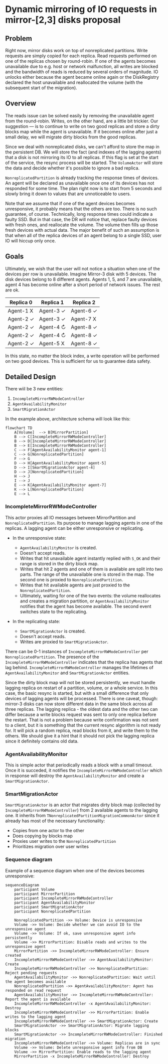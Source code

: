 # Dynamic mirroring of IO requests in mirror-[2,3] disks proposal

## Problem

Right now, mirror disks work on top of nonreplicated partitions. Write requests are simply copied for each replica. Read requests performed on one of the replicas chosen by round-robin.
If one of the agents becomes unavailable due to e.g. host or network malfunction, all writes are blocked and the bandwidth of reads is reduced by several orders of magnitude. IO unlocks either because the agent became online again or the DiskRegistry declared the host unavailable and reallocated the volume (with the subsequent start of the migration).

## Overview

The reads issue can be solved easily by removing the unavailable agent from the round-robin. Writes, on the other hand, are a little bit trickier. Our suggestion — is to continue to write on two good replicas and store a dirty blocks map while the agent is unavailable. If it becomes online after just a small delay, we will migrate dirty blocks from the good replicas.

Since we deal with nonreplicated disks, we can't afford to store the map in the persistent DB. We will store the fact (and indexes of the lagging agents) that a disk is not mirroring its IO to all replicas. If this flag is set at the start of the service, the resync process will be started. The `VolumeActor` will store the data and decide whether it's possible to ignore a bad replica.

`NonreplicatedPartition` is already tracking the response times of devices. An agent will be declared as unavailable once one of its devices has not responded for some time. The plan right now is to start from 5 seconds and slowly bring it down to values that are unnoticeable to users.

Note that we assume that if one of the agent devices becomes unresponsive, it probably means that the others are too. There is no such guarantee, of course. Technically, long response times could indicate a faulty SSD. But in that case, the DR will notice that, replace faulty devices with fresh ones, and reallocate the volume. The volume then fills up those fresh devices with actual data.
The major benefit of such an assumption is that when all of the replica devices of an agent belong to a single SSD, user IO will hiccup only once.

## Goals

Ultimately, we wish that the user will not notice a situation when one of the devices per row is unavailable.
Imagine Mirror-3 disk with 5 devices. The disk devices belong to 8 different agents. Agents 1, 5, and 7 are unavailable, agent 4 has become online after a short period of network issues. The rest are ok.

| Replica 0    | Replica 1   | Replica 2 |
| ------------ | ----------- | --------- |
| Agent-1 X    | Agent-3 ✓   | Agent-6 ✓ |
| Agent-2 ✓    | Agent-3 ✓   | Agent-7 X |
| Agent-2 ✓    | Agent-4 ↻   | Agent-8 ✓ |
| Agent-2 ✓    | Agent-4 ↻   | Agent-8 ✓ |
| Agent-2 ✓    | Agent-5 X   | Agent-8 ✓ |

In this state, no matter the block index, a write operation will be performed on two good devices. This is sufficient for us to guarantee data safety.

## Detailed Design

There wiil be 3 new entities:
1) `IncompleteMirrorRWModeController`
2) `AgentAvailabilityMonitor`
3) `SmartMigrationActor`

In the example above, architecture schema will look like this:

```mermaid
flowchart TD
    A[Volume]  --> B[MirrorPartition]
    B --> C[IncompleteMirrorRWModeController]
    B --> D[IncompleteMirrorRWModeController]
    B --> E[IncompleteMirrorRWModeController]
    C --> F[AgentAvailabilityMonitor agent-1]
    C --> G[NonreplicatedPartition]
    F --> G
    D --> H[AgentAvailabilityMonitor agent-5]
    D --> I[SmartMigrationActor agent-4]
    D --> J[NonreplicatedPartition]
    H --> J
    I --> J
    E --> K[AgentAvailabilityMonitor agent-7]
    K --> L[NonreplicatedPartition]
    E --> L
```

### IncompleteMirrorRWModeController

This actor proxies all IO messages between MirrorPartition and `NonreplicatedPartition`. Its purpose to manage lagging agents in one of the replicas.
A lagging agent can be either unresponsive or replicating.

- In the unresponsive state:
    - `AgentAvailabilityMonitor` is created.
    - Doesn't accept reads.
    - Writes that hit unavailable agent instantly replied with `S_OK` and their range is stored in the dirty block map.
    - Writes that hit 2 agents and one of them is available are split into two parts. The range of the unavailable one is stored in the map. The second one is proxied to `NonreplicatedPartition`.
    - Writes that hit available agents are just proxied to the `NonreplicatedPartition`.
    - Ultimately, waiting for one of the two events: the volume reallocates and creates a migration partition, or `AgentAvailabilityMonitor` notifies that the agent has become available. The second event switches state to the replicating.

- In the replicating state:
    - `SmartMigrationActor` is created.
    - Doesn't accept reads.
    - Writes are proxied to `SmartMigrationActor`.

There can be 0-1 instances of `IncompleteMirrorRWModeController` per `NonreplicatedPartition`. The presence of the `IncompleteMirrorRWModeController` indicates that the replica has agents that lag behind. `IncompleteMirrorRWModeController` manages the lifetimes of `AgentAvailabilityMonitor` and `SmartMigrationActor` entities.

Since the dirty block map will not be stored persistently, we must handle lagging replica on restart of a partition, volume, or a whole service. In this case, the basic resync is started, but with a small difference that only devices of lagging agents will be processed.
There is one caveat, though: mirror-3 disks can now store different data in the same block across all three replicas. The lagging replica - the oldest data and the other two can differ because a write blocks request was sent to only one replica before the restart. That is not a problem because write confirmation was not sent to a client, but it is something that the current resync algorithm is not ready for. It will pick a random replica, read blocks from it, and write them to the others. We should give it a hint that it should not pick the lagging replica since it definitely contains old data.

### AgentAvailabilityMonitor

This is simple actor that periodically reads a block with a small timeout. Once it is succeded, it notifies the `IncompleteMirrorRWModeController` which in response will destroy the `AgentAvailabilityMonitor` and create a `SmartMigrationActor`.

### SmartMigrationActor

`SmartMigrationActor` is an actor that migrates dirty block map (collected by `IncompleteMirrorRWModeController`) from 2 available agents to the lagging one. It inherits from `TNonreplicatedPartitionMigrationCommonActor` since it already has most of the necessary functionality:
- Copies from one actor to the other
- Does copying by blocks map
- Proxies user writes to the `NonreplicatedPartition`
- Prioritizes migration over user writes

### Sequence diagram

Example of a sequence diagram when one of the devices becomes unresponsive:
```mermaid
sequenceDiagram
    participant Volume
    participant MirrorPartition
    participant IncompleteMirrorRWModeController
    participant AgentAvailabilityMonitor
    participant SmartMigrationActor
    participant NonreplicatedPartition

    NonreplicatedPartition ->> Volume: Device is unresponsive
    Volume ->> Volume: Decide whether we can avoid IO to the unresponsive agent
    Volume ->> Volume: If ok, save unresponsive agent info persistently
    Volume ->> MirrorPartition: Disable reads and writes to the unresponsive agent
    MirrorPartition ->> IncompleteMirrorRWModeController: Ensure created
    IncompleteMirrorRWModeController ->> AgentAvailabilityMonitor: Create
    IncompleteMirrorRWModeController ->> NonreplicatedPartition: Reject pending requests
    AgentAvailabilityMonitor ->> NonreplicatedPartition: Wait until the agent becomes available
    NonreplicatedPartition ->> AgentAvailabilityMonitor: Agent has responded on read request
    AgentAvailabilityMonitor ->> IncompleteMirrorRWModeController: Report the agent is available
    IncompleteMirrorRWModeController -x AgentAvailabilityMonitor: Destroy
    IncompleteMirrorRWModeController ->> MirrorPartition: Enable writes to the lagging agent
    IncompleteMirrorRWModeController ->> SmartMigrationActor: Create
    SmartMigrationActor ->> SmartMigrationActor: Migrate lagging blocks
    SmartMigrationActor ->> IncompleteMirrorRWModeController: Finished migration
    IncompleteMirrorRWModeController ->> Volume: Replicas are in sync
    Volume ->> Volume: Delete unresponsive agent info from DB
    Volume ->> MirrorPartition: Enable reads to the lagging agent
    MirrorPartition -x IncompleteMirrorRWModeController: Destroy
```
